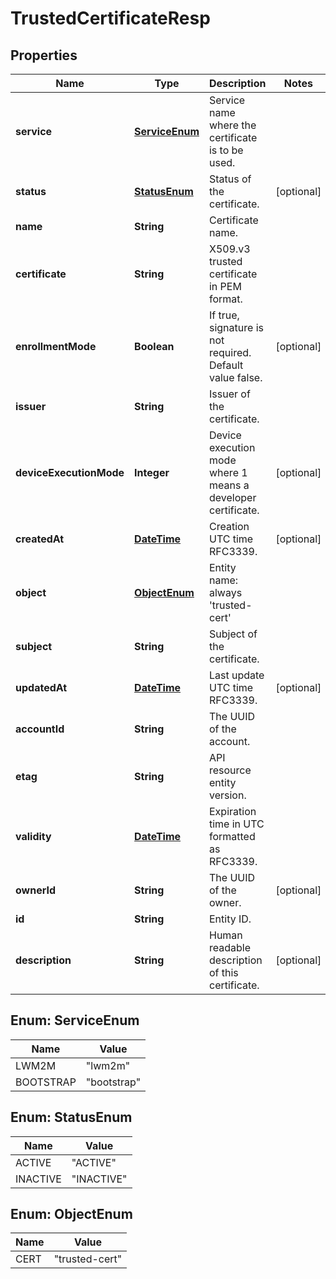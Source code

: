 
# TrustedCertificateResp

## Properties
Name | Type | Description | Notes
------------ | ------------- | ------------- | -------------
**service** | [**ServiceEnum**](#ServiceEnum) | Service name where the certificate is to be used. | 
**status** | [**StatusEnum**](#StatusEnum) | Status of the certificate. |  [optional]
**name** | **String** | Certificate name. | 
**certificate** | **String** | X509.v3 trusted certificate in PEM format. | 
**enrollmentMode** | **Boolean** | If true, signature is not required. Default value false. |  [optional]
**issuer** | **String** | Issuer of the certificate. | 
**deviceExecutionMode** | **Integer** | Device execution mode where 1 means a developer certificate. |  [optional]
**createdAt** | [**DateTime**](DateTime.md) | Creation UTC time RFC3339. |  [optional]
**object** | [**ObjectEnum**](#ObjectEnum) | Entity name: always &#39;trusted-cert&#39; | 
**subject** | **String** | Subject of the certificate. | 
**updatedAt** | [**DateTime**](DateTime.md) | Last update UTC time RFC3339. |  [optional]
**accountId** | **String** | The UUID of the account. | 
**etag** | **String** | API resource entity version. | 
**validity** | [**DateTime**](DateTime.md) | Expiration time in UTC formatted as RFC3339. | 
**ownerId** | **String** | The UUID of the owner. |  [optional]
**id** | **String** | Entity ID. | 
**description** | **String** | Human readable description of this certificate. |  [optional]


<a name="ServiceEnum"></a>
## Enum: ServiceEnum
Name | Value
---- | -----
LWM2M | &quot;lwm2m&quot;
BOOTSTRAP | &quot;bootstrap&quot;


<a name="StatusEnum"></a>
## Enum: StatusEnum
Name | Value
---- | -----
ACTIVE | &quot;ACTIVE&quot;
INACTIVE | &quot;INACTIVE&quot;


<a name="ObjectEnum"></a>
## Enum: ObjectEnum
Name | Value
---- | -----
CERT | &quot;trusted-cert&quot;



